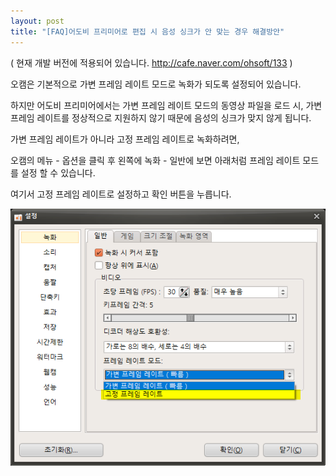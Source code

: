 ```yaml
---
layout: post
title: "[FAQ]어도비 프리미어로 편집 시 음성 싱크가 안 맞는 경우 해결방안"
---
```


( 현재 개발 버전에 적용되어 있습니다. <http://cafe.naver.com/ohsoft/133> )

오캠은 기본적으로 가변 프레임 레이트 모드로 녹화가 되도록 설정되어 있습니다.

하지만 어도비 프리미어에서는 가변 프레임 레이트 모드의 동영상 파일을 로드 시, 가변 프레임 레이트를 정상적으로 지원하지 않기 때문에 음성의
싱크가 맞지 않게 됩니다.

가변 프레임 레이트가 아니라 고정 프레임 레이트로 녹화하려면,

오캠의 메뉴 - 옵션을 클릭 후 왼쪽에 녹화 - 일반에 보면 아래처럼 프레임 레이트 모드를 설정 할 수 있습니다.

여기서 고정 프레임 레이트로 설정하고 확인 버튼을 누릅니다.

![](/images/faq_58_img_1.png)


